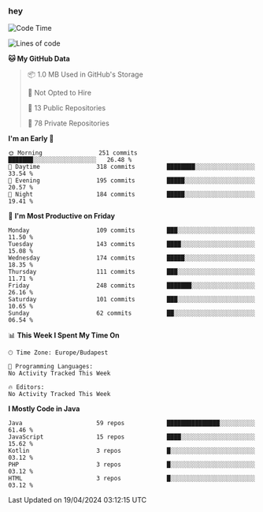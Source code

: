 ### hey

<!--START_SECTION:waka-->
![Code Time](http://img.shields.io/badge/Code%20Time-981%20hrs%203%20mins-blue)

![Lines of code](https://img.shields.io/badge/From%20Hello%20World%20I%27ve%20Written-1.1%20million%20lines%20of%20code-blue)

**🐱 My GitHub Data** 

> 📦 1.0 MB Used in GitHub's Storage 
 > 
> 🚫 Not Opted to Hire
 > 
> 📜 13 Public Repositories 
 > 
> 🔑 78 Private Repositories 
 > 
**I'm an Early 🐤** 

```text
🌞 Morning                251 commits         ███████░░░░░░░░░░░░░░░░░░   26.48 % 
🌆 Daytime                318 commits         ████████░░░░░░░░░░░░░░░░░   33.54 % 
🌃 Evening                195 commits         █████░░░░░░░░░░░░░░░░░░░░   20.57 % 
🌙 Night                  184 commits         █████░░░░░░░░░░░░░░░░░░░░   19.41 % 
```
📅 **I'm Most Productive on Friday** 

```text
Monday                   109 commits         ███░░░░░░░░░░░░░░░░░░░░░░   11.50 % 
Tuesday                  143 commits         ████░░░░░░░░░░░░░░░░░░░░░   15.08 % 
Wednesday                174 commits         █████░░░░░░░░░░░░░░░░░░░░   18.35 % 
Thursday                 111 commits         ███░░░░░░░░░░░░░░░░░░░░░░   11.71 % 
Friday                   248 commits         ███████░░░░░░░░░░░░░░░░░░   26.16 % 
Saturday                 101 commits         ███░░░░░░░░░░░░░░░░░░░░░░   10.65 % 
Sunday                   62 commits          ██░░░░░░░░░░░░░░░░░░░░░░░   06.54 % 
```


📊 **This Week I Spent My Time On** 

```text
🕑︎ Time Zone: Europe/Budapest

💬 Programming Languages: 
No Activity Tracked This Week

🔥 Editors: 
No Activity Tracked This Week
```

**I Mostly Code in Java** 

```text
Java                     59 repos            ███████████████░░░░░░░░░░   61.46 % 
JavaScript               15 repos            ████░░░░░░░░░░░░░░░░░░░░░   15.62 % 
Kotlin                   3 repos             █░░░░░░░░░░░░░░░░░░░░░░░░   03.12 % 
PHP                      3 repos             █░░░░░░░░░░░░░░░░░░░░░░░░   03.12 % 
HTML                     3 repos             █░░░░░░░░░░░░░░░░░░░░░░░░   03.12 % 
```




 Last Updated on 19/04/2024 03:12:15 UTC
<!--END_SECTION:waka-->
